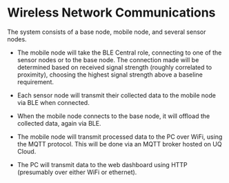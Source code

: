 # Wireless Network Communications

The system consists of a base node, mobile node, and several sensor nodes.

- The mobile node will take the BLE Central role, connecting to one of the 
sensor nodes or to the base node. The connection made will be determined 
based on received signal strength (roughly correlated to proximity), choosing
the highest signal strength above a baseline requirement.

- Each sensor node will transmit their collected data to the mobile node via 
BLE when connected.

- When the mobile node connects to the base node, it will offload the collected
data, again via BLE.

- The mobile node will transmit processed data to the PC over WiFi, using the 
MQTT protocol. This will be done via an MQTT broker hosted on UQ Cloud.

- The PC will transmit data to the web dashboard using HTTP (presumably over
either WiFi or ethernet).

